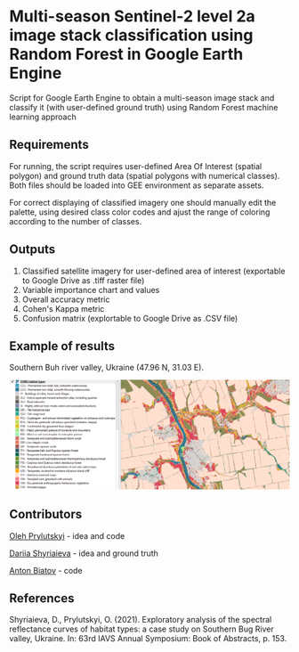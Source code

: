 # Multi-season Sentinel-2 level 2a image stack classification using Random Forest in Google Earth Engine
Script for Google Earth Engine to obtain a multi-season image stack and classify it (with user-defined ground truth) using Random Forest machine learning approach
 
## Requirements
For running, the script requires user-defined Area Of Interest (spatial polygon) and ground truth data (spatial polygons with numerical classes). Both files should be loaded into GEE environment as separate assets.
 
For correct displaying of classified imagery one should manually edit the palette, using  desired class color codes and ajust the range of coloring according to the number of classes.
 
## Outputs
1. Classified satellite imagery for user-defined area of interest (exportable to Google Drive as .tiff raster file)
2. Variable importance chart and values
3. Overall accuracy metric
4. Cohen's Kappa metric
5. Confusion matrix (explortable to Google Drive as .CSV file)
 
## Example of results
Southern Buh river valley, Ukraine (47.96 N, 31.03 E).
 
![Map of 26 EUNIS habitat types](https://github.com/olehprylutskyi/multi-season-sentinel-l2a-imagery-classification/blob/main/exampleresults.png)

## Contributors
[Oleh Prylutskyi](https://github.com/olehprylutskyi) - idea and code

[Dariia Shyriaieva](darshyr@gmail.com) - idea and ground truth

[Anton Biatov](https://github.com/abiatov) - code

## References

Shyriaieva, D., Prylutskyi, O. (2021). Exploratory analysis of the spectral reflectance curves of habitat types: a case study on Southern Bug River valley, Ukraine. In: 63rd IAVS Annual Symposium: Book of Abstracts, p. 153.
 
 